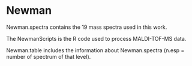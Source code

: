 # Newman

Newman.spectra contains the 19 mass spectra used in this work. 

The NewmanScripts is the R code used to process MALDI-TOF-MS data.

Newman.table includes the information about Newman.spectra (n.esp = number of spectrum of that level).
